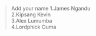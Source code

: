 > Add your name
1.James Ngandu<br>
2.Kipsang Kevin<br>
3.Alex Lumumba <br>
4.Lordphick Ouma<br>




